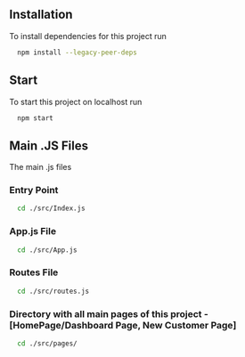 
## Installation

To install dependencies for this project run

```bash
  npm install --legacy-peer-deps
```

## Start

To start this project on localhost run

```bash
  npm start
```

## Main .JS Files

The main .js files

### Entry Point
```bash
  cd ./src/Index.js
```
### App.js File
```bash
  cd ./src/App.js
```
### Routes File
```bash
  cd ./src/routes.js
```

### Directory with all main pages of this project - [HomePage/Dashboard Page, New Customer Page]
```bash
  cd ./src/pages/
```


